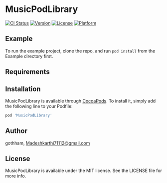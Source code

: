 # MusicPodLibrary

[![CI Status](https://img.shields.io/travis/gothham/MusicPodLibrary.svg?style=flat)](https://travis-ci.org/gothham/MusicPodLibrary)
[![Version](https://img.shields.io/cocoapods/v/MusicPodLibrary.svg?style=flat)](https://cocoapods.org/pods/MusicPodLibrary)
[![License](https://img.shields.io/cocoapods/l/MusicPodLibrary.svg?style=flat)](https://cocoapods.org/pods/MusicPodLibrary)
[![Platform](https://img.shields.io/cocoapods/p/MusicPodLibrary.svg?style=flat)](https://cocoapods.org/pods/MusicPodLibrary)

## Example

To run the example project, clone the repo, and run `pod install` from the Example directory first.

## Requirements

## Installation

MusicPodLibrary is available through [CocoaPods](https://cocoapods.org). To install
it, simply add the following line to your Podfile:

```ruby
pod 'MusicPodLibrary'
```

## Author

gothham, Madeshkarthi71112@gmail.com

## License

MusicPodLibrary is available under the MIT license. See the LICENSE file for more info.
